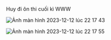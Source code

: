 Huy đi ôn thi cuối kì WWW


![Ảnh màn hình 2023-12-12 lúc 22 17 43](https://github.com/tranquanghuy-09/OnThiCuoiKi_WWW/assets/107989088/35b16608-d855-498c-a0d1-f6744092032e)

![Ảnh màn hình 2023-12-12 lúc 22 17 55](https://github.com/tranquanghuy-09/OnThiCuoiKi_WWW/assets/107989088/159b8950-817a-4e9b-8efc-6cabd9ce661e)

